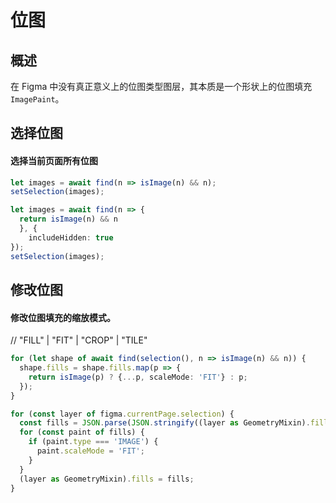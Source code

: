 # 位图

## 概述

在 Figma 中没有真正意义上的位图类型图层，其本质是一个形状上的位图填充 `ImagePaint`。

## 选择位图

#### 选择当前页面所有位图

```typescript
let images = await find(n => isImage(n) && n);
setSelection(images);
```

```typescript
let images = await find(n => {
  return isImage(n) && n
  }, {
    includeHidden: true
});
setSelection(images);
```

## 修改位图

#### 修改位图填充的缩放模式。

// "FILL" | "FIT" | "CROP" | "TILE"

```typescript
for (let shape of await find(selection(), n => isImage(n) && n)) {
  shape.fills = shape.fills.map(p => {
    return isImage(p) ? {...p, scaleMode: 'FIT'} : p;
  });
}
```

```typescript
for (const layer of figma.currentPage.selection) {
  const fills = JSON.parse(JSON.stringify((layer as GeometryMixin).fills));
  for (const paint of fills) {
    if (paint.type === 'IMAGE') {
      paint.scaleMode = 'FIT';
    }
  }
  (layer as GeometryMixin).fills = fills;
}
```